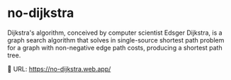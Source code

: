 # no-dijkstra
Dijkstra's algorithm, conceived by computer scientist Edsger Dijkstra, is a graph search algorithm that solves in single-source shortest path problem for a graph with non-negative edge path costs, producing a shortest path tree.

🔗 URL: https://no-dijkstra.web.app/
